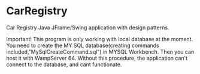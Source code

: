 # CarRegistry  
Car Registry Java JFrame/Swing application with design patterns.   

Important!
This program is only working with local database at the moment.
You need to create the MY SQL database(creating commands included,"MySqlCreateCommand.sql") in MYSQL Workbench.
Then you can host it with WampServer 64.
Without this procedure, the application can't connect to the database, and cant functionate.

